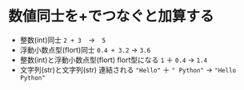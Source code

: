 # 数値同士を+でつなぐと加算する
- 整数(int)同士
  `2 + 3`　→　`5`
- 浮動小数点型(flort)同士
  `0.4 + 3.2` → `3.6`
- 整数(int)と浮動小数点型(flort)
  flort型になる
  `1` ＋ `0.4` → `1.4`
- 文字列(str)と文字列(str)
  連結される
  `"Hello"` ＋ `" Python"` → `"Hello Python"`